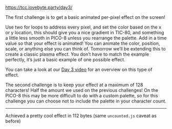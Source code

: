 https://tcc.lovebyte.party/day3/

The first challenge is to get a basic animated per-pixel effect on the screen!

Use two for loops to address every pixel, and set the color based on the x or y location, this should give you a nice gradient in TIC-80, and something a little less smooth in PICO-8 unless you rearrange the palette. Add in a time value so that your effect is animated! You can animate the color, position, scale, or anything else you can think of. Tomorrow we’ll be extending this to create a classic plasma effect. You don’t have to match the example perfectly, it’s just a basic example of one possible effect.

You can take a look at our [Day 3 video](https://www.youtube.com/watch?v=IPMDLlxB6Lw) for an overview on this type of effect.

The second challenge is to keep your effect at a maximum of 128 characters! Half the amount we used on the previous challenges! On the PICO-8 this may be more difficult to do with a custom palette, so for this challenge you can choose not to include the palette in your character count.

-----

Achieved a pretty cool effect in 112 bytes (same ```uncounted.js``` caveat as before)
